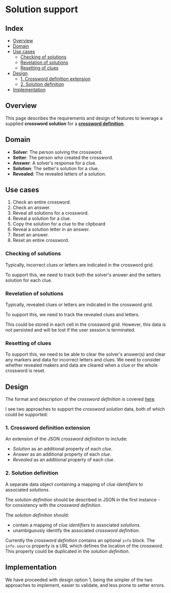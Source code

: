 # Solution support <!-- omit from toc -->

## Index <!-- omit from toc -->

- [Overview](#overview)
- [Domain](#domain)
- [Use cases](#use-cases)
  - [Checking of solutions](#checking-of-solutions)
  - [Revelation of solutions](#revelation-of-solutions)
  - [Resetting of clues](#resetting-of-clues)
- [Design](#design)
  - [1. Crossword definition extension](#1-crossword-definition-extension)
  - [2. Solution definition](#2-solution-definition)
- [Implementation](#implementation)

## Overview

This page describes the requirements and design of features to leverage a supplied **crossword solution** for a [**crossword definition**][1].

## Domain

- **Solver**: The person solving the crossword.
- **Setter**: The person who created the crossword.
- **Answer**: A solver's response for a clue.
- **Solution**: The setter's solution for a clue.
- **Revealed**: The revealed letters of a solution.

## Use cases

1. Check an entire crossword.
2. Check an answer.
3. Reveal all solutions for a crossword.
4. Reveal a solution for a clue.
5. Copy the solution for a clue to the clipboard
6. Reveal a solution letter in an answer.
7. Reset an answer.
8. Reset an entire crossword.

### Checking of solutions

Typically, incorrect clues or letters are indicated in the crossword grid.

To support this, we need to track both the solver's answer and the setters solution for each clue.

### Revelation of solutions

Typically, revealed clues or letters are indicated in the crossword grid.

To support this, we need to track the revealed clues and letters.

This could be stored in each cell in the crossword grid. However, this data is not persisted and will be lost if the user session is terminated.

### Resetting of clues

To support this, we need to be able to clear the solver's answer(s) and clear any markers and data for incorrect letters and clues. We need to consider whether revealed makers and data are cleared when a clue or the whole crossword is reset.

## Design

The format and description of the _crossword definition_ is covered [here][1].

I see two approaches to support the _crossword solution_ data, both of which could be supported:

### 1. Crossword definition extension

An extension of the JSON _crossword definition_ to include:

- _Solution_ as an additional property of each _clue_.
- _Answer_ as an additional property of each _clue_.
- _Revealed_ as an additional property of each _clue_.

### 2. Solution definition

A separate data object containing a mapping of _clue identifiers_ to associated _solutions_.

The _solution definition_ should be described in JSON in the first instance - for consistency with the _crossword definition_.

The _solution definition_ should:

- contain a mapping of _clue identifiers_ to associated _solutions_.
- unambiguously identify the associated _crossword definition_.

Currently the _crossword definition_ contains an optional `info` block. The `info.source` property is a URL which defines the location of the crossword. This property could be duplicated in the _solution definition_.

## Implementation

We have proceeded with design option 1, being the simpler of the two approaches to implement, easier to validate, and less prone to setter errors.

[1]: ./crossword-domain.md#crossword-definition
